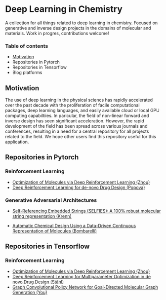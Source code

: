 # Deep Learning in Chemistry
A collection for all things related to deep learning in chemistry. Focused on generative and inverse design projects in the domains of molecular and materials. Work in progres, contributions welcome!


### Table of contents

* [Motivation](#motivation)
* Repositories in Pytorch
* Repositories in Tensorflow
* Blog platforms


## Motivation

The use of deep learning in the physical sciencs has rapidly accelerated over the past decade with the proliferation of facile computational packages, deep learning languages, and easily available cloud or local GPU computing capabiltiies. In paricular, the field of non-linear forward and inverse design has seen significant acceleration. However, the rapid development of the field has been spread across various journals and conferences, resulting in a need for a central repository for all projects related to the field. We hope other users find this repository useful for this application.

## Repositories in Pytorch
### Reinforcement Learning
* [ Optimization of Molecules via Deep Reinforcement Learning (Zhou)](https://github.com/EXJUSTICE/MolDQN-pytorch)
* [Deep Reinforcement Learning for de-novo Drug Design (Popova)](https://github.com/isayev/ReLeaSE)

### Generative Adversarial Architectures
* [Self-Referencing Embedded Strings (SELFIES): A 100% robust molecular string representation (Krenn)](https://github.com/aspuru-guzik-group/selfies)

* [Automatic Chemical Design Using a Data-Driven Continuous Representation of Molecules (Bombarelli)](https://github.com/aspuru-guzik-group/chemical_vae)
## Repositories in Tensorflow
### Reinforcement Learning
* [Optimization of Molecules via Deep Reinforcement Learning (Zhou)](https://github.com/google-research/google-research/tree/master/mol_dqn)
* [Deep Reinforcement Learning for Multiparameter Optimization in de novo Drug Design (Ståhl)](https://github.com/stan-his/DeepFMPO)
* [Graph Convolutional Policy Network for Goal-Directed Molecular Graph Generation (You)](https://github.com/bowenliu16/rl_graph_generation)

